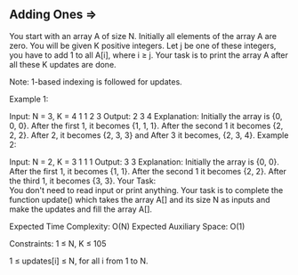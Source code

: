 Adding Ones  =>
-----------



You start with an array A of size N. Initially all elements of the array A are zero. You will be given K positive integers. Let j be one of these integers, you have to add 1 to all A[i], where i ≥ j. Your task is to print the array A after all these K updates are done.

Note: 1-based indexing is followed for updates.

Example 1:

Input:
N = 3, K = 4
1 1 2 3
Output:
2 3 4
Explanation:
Initially the array is {0, 0, 0}. After the
first 1, it becomes {1, 1, 1}. After the
second 1 it becomes {2, 2, 2}. After 2, 
it becomes {2, 3, 3} and 
After 3 it becomes, {2, 3, 4}. 
Example 2:

Input:
N = 2, K = 3
1 1 1
Output:
3 3 
Explanation:
Initially the array is {0, 0}. After the
first 1, it becomes {1, 1}. After the
second 1 it becomes {2, 2}. After the
third 1, it becomes {3, 3}.
Your Task:  
You don't need to read input or print anything. Your task is to complete the function update() which takes the array A[] and its size N as inputs and make the updates and fill the array A[].

Expected Time Complexity: O(N)
Expected Auxiliary Space: O(1)

Constraints:
1 ≤ N, K ≤ 105

1 ≤ updates[i] ≤ N, for all i from 1 to N.

